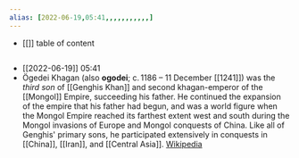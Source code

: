 ```yaml
---
alias: [2022-06-19,05:41,,,,,,,,,,,]
---
```

- [[]]
table of content
```toc
```

- [[2022-06-19]] 05:41
- Ögedei Khagan (also **ogodei**; c. 1186 – 11 December [[1241]]) was the *third son* of [[Genghis Khan]] and second khagan-emperor of the [[Mongol]] Empire, succeeding his father. He continued the expansion of the empire that his father had begun, and was a world figure when the Mongol Empire reached its farthest extent west and south during the Mongol invasions of Europe and Mongol conquests of China. Like all of Genghis' primary sons, he participated extensively in conquests in [[China]], [[Iran]], and [[Central Asia]].
[Wikipedia](https://en.wikipedia.org/wiki/%C3%96gedei%20Khan)